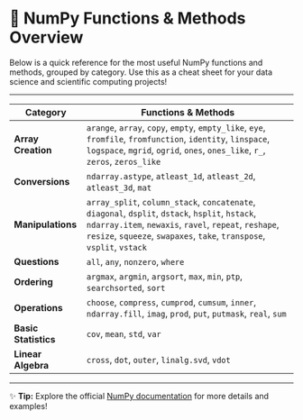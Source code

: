 
# 🧮 NumPy Functions & Methods Overview

Below is a quick reference for the most useful NumPy functions and methods, grouped by category. Use this as a cheat sheet for your data science and scientific computing projects!

---

| Category            | Functions & Methods                                                                 |
|---------------------|-----------------------------------------------------------------------------------|
| **Array Creation**  | `arange`, `array`, `copy`, `empty`, `empty_like`, `eye`, `fromfile`, `fromfunction`, `identity`, `linspace`, `logspace`, `mgrid`, `ogrid`, `ones`, `ones_like`, `r_`, `zeros`, `zeros_like` |
| **Conversions**     | `ndarray.astype`, `atleast_1d`, `atleast_2d`, `atleast_3d`, `mat`                  |
| **Manipulations**   | `array_split`, `column_stack`, `concatenate`, `diagonal`, `dsplit`, `dstack`, `hsplit`, `hstack`, `ndarray.item`, `newaxis`, `ravel`, `repeat`, `reshape`, `resize`, `squeeze`, `swapaxes`, `take`, `transpose`, `vsplit`, `vstack` |
| **Questions**       | `all`, `any`, `nonzero`, `where`                                                    |
| **Ordering**        | `argmax`, `argmin`, `argsort`, `max`, `min`, `ptp`, `searchsorted`, `sort`          |
| **Operations**      | `choose`, `compress`, `cumprod`, `cumsum`, `inner`, `ndarray.fill`, `imag`, `prod`, `put`, `putmask`, `real`, `sum` |
| **Basic Statistics**| `cov`, `mean`, `std`, `var`                                                         |
| **Linear Algebra**  | `cross`, `dot`, `outer`, `linalg.svd`, `vdot`                                      |

---

✨ **Tip:** Explore the official [NumPy documentation](https://numpy.org/doc/stable/reference/) for more details and examples!